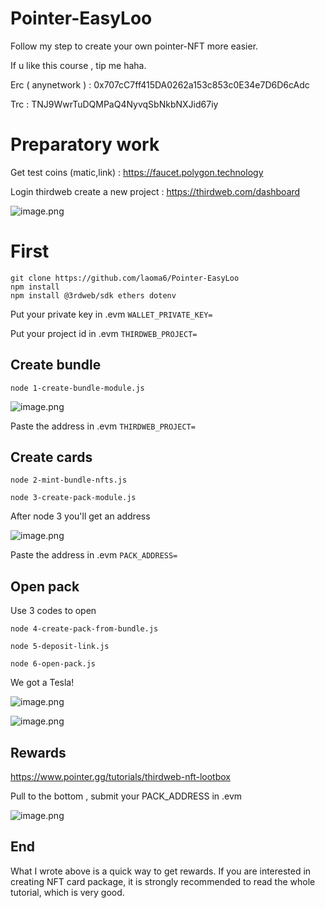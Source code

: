 # Pointer-EasyLoo

Follow my step to create your own pointer-NFT  more easier.

If u like this course , tip me haha.

Erc ( anynetwork ) : 0x707cC7ff415DA0262a153c853c0E34e7D6D6cAdc

Trc : TNJ9WwrTuDQMPaQ4NyvqSbNkbNXJid67iy

# Preparatory work

Get test coins (matic,link) : https://faucet.polygon.technology

Login thirdweb create a new project : https://thirdweb.com/dashboard

![image.png](https://cdn.steemitimages.com/DQmXmJhgCEXMFUvXhEwEXQzTpUHEjyDuxqxN9Nt6b4D39rD/image.png)

# First 
~~~
git clone https://github.com/laoma6/Pointer-EasyLoo
npm install
npm install @3rdweb/sdk ethers dotenv
~~~

Put your private key in .evm `WALLET_PRIVATE_KEY=`

Put your project id in .evm `THIRDWEB_PROJECT=`

## Create bundle
`node 1-create-bundle-module.js`

![image.png](https://cdn.steemitimages.com/DQmXqrGM2KaCwtcPZtbpcctBX4JMLprShX4zWJBcE5qkTLH/image.png)

Paste the address in .evm `THIRDWEB_PROJECT=`

## Create cards
`node 2-mint-bundle-nfts.js`

`node 3-create-pack-module.js`

After node 3 you'll get an address

![image.png](https://cdn.steemitimages.com/DQmZ3trX9JhXr3zXaCD7bNUq7c54GKxfAXzT3ND2Wi7x5cF/image.png)

Paste the address in .evm `PACK_ADDRESS=`

## Open pack

Use 3 codes to open

`node 4-create-pack-from-bundle.js`

`node 5-deposit-link.js`

`node 6-open-pack.js`

We got a Tesla!

![image.png](https://cdn.steemitimages.com/DQmQM2Vwkxj9XgdtbUcr51kr99t7EzbJFhmMSzPGT4gGCvU/image.png)

![image.png](https://cdn.steemitimages.com/DQmVJxZoDUox835VwZ8nU9gn1uV5GP4CeCE9dPwMEF3i9VS/image.png)

## Rewards

https://www.pointer.gg/tutorials/thirdweb-nft-lootbox

Pull to the bottom , submit your PACK_ADDRESS in .evm

![image.png](https://cdn.steemitimages.com/DQmRnTDSnGp1a9fCykvCdhQG6xisrEeuAxijy9gpEK6Yawm/image.png)

## End

What I wrote above is a quick way to get rewards. If you are interested in creating NFT card package, it is strongly recommended to read the whole tutorial, which is very good.
